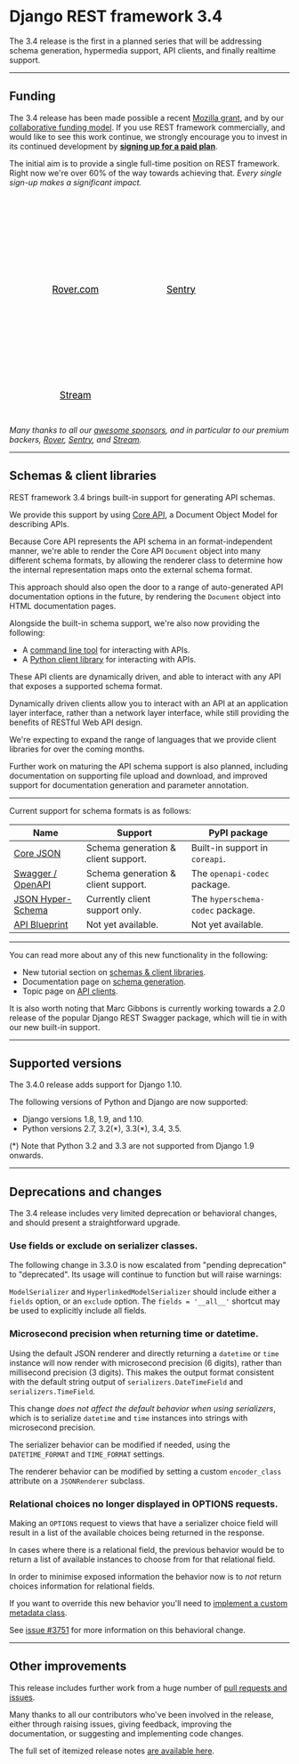 <style>
.promo li a {
    float: left;
    width: 130px;
    height: 20px;
    text-align: center;
    margin: 10px 30px;
    padding: 150px 0 0 0;
    background-position: 0 50%;
    background-size: 130px auto;
    background-repeat: no-repeat;
    font-size: 120%;
    color: black;
}
.promo li {
    list-style: none;
}
</style>

# Django REST framework 3.4

The 3.4 release is the first in a planned series that will be addressing schema generation, hypermedia support, API
clients, and finally realtime support.

---

## Funding

The 3.4 release has been made possible a recent [Mozilla grant][moss], and by our
[collaborative funding model][funding]. If you use REST framework commercially, and would like to see this work
continue, we strongly encourage you to invest in its continued development by **[signing up for a paid plan][funding]**.

The initial aim is to provide a single full-time position on REST framework. Right now we're over 60% of the way towards
achieving that.
*Every single sign-up makes a significant impact.*

<ul class="premium-promo promo">
    <li><a href="https://www.rover.com/careers/" style="background-image: url(https://fund-rest-framework.s3.amazonaws.com/rover_130x130.png)">Rover.com</a></li>
    <li><a href="https://sentry.io/welcome/" style="background-image: url(https://fund-rest-framework.s3.amazonaws.com/sentry130.png)">Sentry</a></li>
    <li><a href="https://getstream.io/?utm_source=drf&utm_medium=banner&utm_campaign=drf" style="background-image: url(https://fund-rest-framework.s3.amazonaws.com/stream-130.png)">Stream</a></li>
</ul>
<div style="clear: both; padding-bottom: 20px;"></div>

*Many thanks to all our [awesome sponsors][sponsors], and in particular to our premium
backers, [Rover](https://www.rover.com/careers/), [Sentry](https://sentry.io/welcome/),
and [Stream](https://getstream.io/?utm_source=drf&utm_medium=banner&utm_campaign=drf).*

---

## Schemas & client libraries

REST framework 3.4 brings built-in support for generating API schemas.

We provide this support by using [Core API][core-api], a Document Object Model for describing APIs.

Because Core API represents the API schema in an format-independent manner, we're able to render the Core API `Document`
object into many different schema formats, by allowing the renderer class to determine how the internal representation
maps onto the external schema format.

This approach should also open the door to a range of auto-generated API documentation options in the future, by
rendering the `Document` object into HTML documentation pages.

Alongside the built-in schema support, we're also now providing the following:

* A [command line tool][command-line-client] for interacting with APIs.
* A [Python client library][client-library] for interacting with APIs.

These API clients are dynamically driven, and able to interact with any API that exposes a supported schema format.

Dynamically driven clients allow you to interact with an API at an application layer interface, rather than a network
layer interface, while still providing the benefits of RESTful Web API design.

We're expecting to expand the range of languages that we provide client libraries for over the coming months.

Further work on maturing the API schema support is also planned, including documentation on supporting file upload and
download, and improved support for documentation generation and parameter annotation.

---

Current support for schema formats is as follows:

Name                             | Support                             | PyPI package
---------------------------------|-------------------------------------|--------------------------------
[Core JSON][core-json]           | Schema generation & client support. | Built-in support in `coreapi`.
[Swagger / OpenAPI][swagger]     | Schema generation & client support. | The `openapi-codec` package.
[JSON Hyper-Schema][hyperschema] | Currently client support only.     | The `hyperschema-codec` package.
[API Blueprint][api-blueprint]   | Not yet available.                  | Not yet available.

---

You can read more about any of this new functionality in the following:

* New tutorial section on [schemas & client libraries][tut-7].
* Documentation page on [schema generation][schema-generation].
* Topic page on [API clients][api-clients].

It is also worth noting that Marc Gibbons is currently working towards a 2.0 release of the popular Django REST Swagger
package, which will tie in with our new built-in support.

---

## Supported versions

The 3.4.0 release adds support for Django 1.10.

The following versions of Python and Django are now supported:

* Django versions 1.8, 1.9, and 1.10.
* Python versions 2.7, 3.2(\*), 3.3(\*), 3.4, 3.5.

(\*) Note that Python 3.2 and 3.3 are not supported from Django 1.9 onwards.

---

## Deprecations and changes

The 3.4 release includes very limited deprecation or behavioral changes, and should present a straightforward upgrade.

### Use fields or exclude on serializer classes.

The following change in 3.3.0 is now escalated from "pending deprecation" to
"deprecated". Its usage will continue to function but will raise warnings:

`ModelSerializer` and `HyperlinkedModelSerializer` should include either a `fields`
option, or an `exclude` option. The `fields = '__all__'` shortcut may be used to explicitly include all fields.

### Microsecond precision when returning time or datetime.

Using the default JSON renderer and directly returning a `datetime` or `time`
instance will now render with microsecond precision (6 digits), rather than millisecond precision (3 digits). This makes
the output format consistent with the default string output of `serializers.DateTimeField` and `serializers.TimeField`.

This change *does not affect the default behavior when using serializers*, which is to serialize `datetime` and `time`
instances into strings with microsecond precision.

The serializer behavior can be modified if needed, using the `DATETIME_FORMAT`
and `TIME_FORMAT` settings.

The renderer behavior can be modified by setting a custom `encoder_class`
attribute on a `JSONRenderer` subclass.

### Relational choices no longer displayed in OPTIONS requests.

Making an `OPTIONS` request to views that have a serializer choice field will result in a list of the available choices
being returned in the response.

In cases where there is a relational field, the previous behavior would be to return a list of available instances to
choose from for that relational field.

In order to minimise exposed information the behavior now is to *not* return choices information for relational fields.

If you want to override this new behavior you'll need to [implement a custom metadata class][metadata].

See [issue #3751][gh3751] for more information on this behavioral change.

---

## Other improvements

This release includes further work from a huge number of [pull requests and issues][milestone].

Many thanks to all our contributors who've been involved in the release, either through raising issues, giving feedback,
improving the documentation, or suggesting and implementing code changes.

The full set of itemized release notes [are available here][release-notes].

[sponsors]: https://fund.django-rest-framework.org/topics/funding/#our-sponsors

[moss]: mozilla-grant.md

[funding]: funding.md

[core-api]: https://www.coreapi.org/

[command-line-client]: api-clients#command-line-client

[client-library]: api-clients#python-client-library

[core-json]: https://www.coreapi.org/specification/encoding/#core-json-encoding

[swagger]: https://openapis.org/specification

[hyperschema]: https://json-schema.org/latest/json-schema-hypermedia.html

[api-blueprint]: https://apiblueprint.org/

[tut-7]: ../tutorial/7-schemas-and-client-libraries/

[schema-generation]: ../api-guide/schemas/

[api-clients]: ../topics/api-clients.md

[milestone]: https://github.com/encode/django-rest-framework/milestone/35

[release-notes]: release-notes#34

[metadata]: ../api-guide/metadata/#custom-metadata-classes

[gh3751]: https://github.com/encode/django-rest-framework/issues/3751
